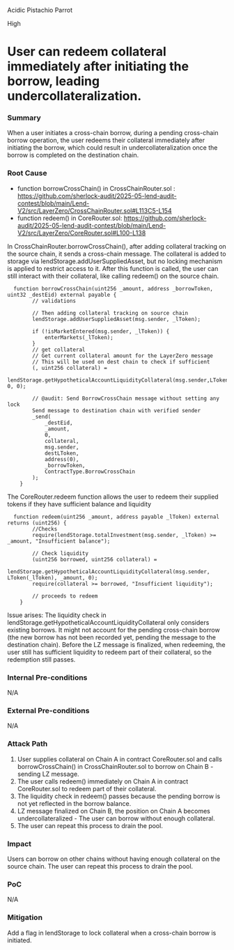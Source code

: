 Acidic Pistachio Parrot

High

# User can redeem collateral immediately after initiating the borrow, leading undercollateralization.

### Summary

When a user initiates a cross-chain borrow, during a pending cross-chain borrow operation, the user redeems their collateral immediately after initiating the borrow,  which could result in undercollateralization once the borrow is completed on the destination chain.

### Root Cause

- function borrowCrossChain() in CrossChainRouter.sol : https://github.com/sherlock-audit/2025-05-lend-audit-contest/blob/main/Lend-V2/src/LayerZero/CrossChainRouter.sol#L113C5-L154 
- function redeem() in CoreRouter.sol: https://github.com/sherlock-audit/2025-05-lend-audit-contest/blob/main/Lend-V2/src/LayerZero/CoreRouter.sol#L100-L138

In CrossChainRouter.borrowCrossChain(), after adding collateral tracking on the source chain, it sends a cross-chain message. The collateral is added to storage via lendStorage.addUserSuppliedAsset, but no locking mechanism is applied to restrict access to it. After this function is called, the user can still interact with their collateral, like calling redeem() on the source chain.
```solidity
  function borrowCrossChain(uint256 _amount, address _borrowToken, uint32 _destEid) external payable {
        // validations

        // Then adding collateral tracking on source chain
        lendStorage.addUserSuppliedAsset(msg.sender, _lToken);

        if (!isMarketEntered(msg.sender, _lToken)) {
            enterMarkets(_lToken);
        }
        // get collateral
        // Get current collateral amount for the LayerZero message
        // This will be used on dest chain to check if sufficient
        (, uint256 collateral) =
            lendStorage.getHypotheticalAccountLiquidityCollateral(msg.sender,LToken(_lToken), 0, 0);

        // @audit: Send BorrowCrossChain message without setting any lock
        Send message to destination chain with verified sender
        _send(
            _destEid,
            _amount,
            0, 
            collateral,
            msg.sender,
            destLToken,
            address(0), 
            _borrowToken,
            ContractType.BorrowCrossChain
        );
    }
```
The CoreRouter.redeem function allows the user to redeem their supplied tokens if they have sufficient balance and liquidity
```solidity
  function redeem(uint256 _amount, address payable _lToken) external returns (uint256) {
        //Checks
        require(lendStorage.totalInvestment(msg.sender, _lToken) >= _amount, "Insufficient balance");

        // Check liquidity
        (uint256 borrowed, uint256 collateral) =
            lendStorage.getHypotheticalAccountLiquidityCollateral(msg.sender, LToken(_lToken), _amount, 0);
        require(collateral >= borrowed, "Insufficient liquidity");

        // proceeds to redeem
    }
```
Issue arises: The liquidity check in lendStorage.getHypotheticalAccountLiquidityCollateral only considers existing borrows. It might not account for the pending cross-chain borrow (the new borrow has not been recorded yet, pending the message to the destination chain).
Before the LZ message is finalized, when redeeming, the user still has sufficient liquidity to redeem part of their collateral, so the redemption still passes.

### Internal Pre-conditions

N/A

### External Pre-conditions

N/A

### Attack Path

1. User supplies collateral on Chain A in contract CoreRouter.sol and calls borrowCrossChain() in CrossChainRouter.sol to borrow on Chain B - sending LZ message.
2. The user calls redeem() immediately on Chain A in contract CoreRouter.sol to redeem part of their collateral.
2. The liquidity check in redeem() passes because the pending borrow is not yet reflected in the borrow balance.
3. LZ message finalized on Chain B, the position on Chain A becomes undercollateralized - The user can borrow without enough collateral.
4. The user can repeat this process to drain the pool.

### Impact

Users can borrow on other chains without having enough collateral on the source chain. The user can repeat this process to drain the pool.

### PoC

N/A

### Mitigation

Add a flag in lendStorage to lock collateral when a cross-chain borrow is initiated.
